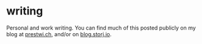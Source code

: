 # writing

Personal and work writing. You can find much of this posted publicly on my blog at [prestwi.ch](https://prestwi.ch), and/or on [blog.storj.io](blog.storj.io).
